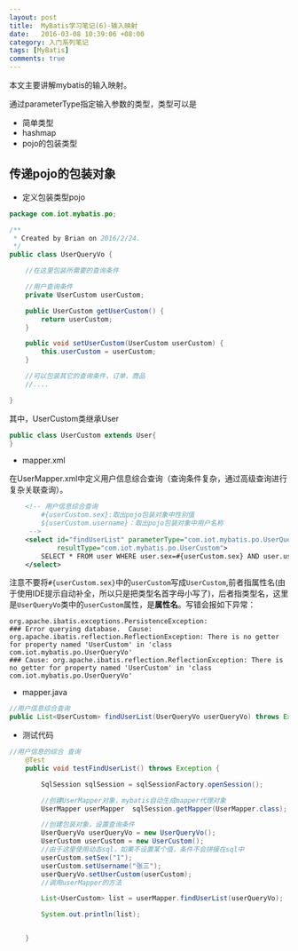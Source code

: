 ```yaml
---
layout: post
title:  MyBatis学习笔记(6)-输入映射
date:   2016-03-08 10:39:06 +08:00
category: 入门系列笔记
tags: [MyBatis]
comments: true
---
```


本文主要讲解mybatis的输入映射。

<!-- more -->

通过parameterType指定输入参数的类型，类型可以是

- 简单类型
- hashmap
- pojo的包装类型

## 传递pojo的包装对象

- 定义包装类型pojo

```java
package com.iot.mybatis.po;

/**
 * Created by Brian on 2016/2/24.
 */
public class UserQueryVo {

    //在这里包装所需要的查询条件

    //用户查询条件
    private UserCustom userCustom;

    public UserCustom getUserCustom() {
        return userCustom;
    }

    public void setUserCustom(UserCustom userCustom) {
        this.userCustom = userCustom;
    }

    //可以包装其它的查询条件，订单、商品
    //....

}
```

其中，UserCustom类继承User

```java
public class UserCustom extends User{
}
```

- mapper.xml

在UserMapper.xml中定义用户信息综合查询（查询条件复杂，通过高级查询进行复杂关联查询）。

```xml
    <!-- 用户信息综合查询
        #{userCustom.sex}:取出pojo包装对象中性别值
        ${userCustom.username}：取出pojo包装对象中用户名称
     -->
    <select id="findUserList" parameterType="com.iot.mybatis.po.UserQueryVo"
            resultType="com.iot.mybatis.po.UserCustom">
        SELECT * FROM user WHERE user.sex=#{userCustom.sex} AND user.username LIKE '%${userCustom.username}%'
    </select>
```

注意不要将`#{userCustom.sex}`中的`userCustom`写成`UserCustom`,前者指属性名(由于使用IDE提示自动补全，所以只是把类型名首字母小写了)，后者指类型名，这里是`UserQueryVo`类中的`userCustom`属性，是**属性名**。写错会报如下异常：

```
org.apache.ibatis.exceptions.PersistenceException:
### Error querying database.  Cause: org.apache.ibatis.reflection.ReflectionException: There is no getter for property named 'UserCustom' in 'class com.iot.mybatis.po.UserQueryVo'
### Cause: org.apache.ibatis.reflection.ReflectionException: There is no getter for property named 'UserCustom' in 'class com.iot.mybatis.po.UserQueryVo'
```

- mapper.java

```java
//用户信息综合查询
public List<UserCustom> findUserList(UserQueryVo userQueryVo) throws Exception;
```

- 测试代码

```java
//用户信息的综合 查询
	@Test
	public void testFindUserList() throws Exception {

		SqlSession sqlSession = sqlSessionFactory.openSession();

		//创建UserMapper对象，mybatis自动生成mapper代理对象
		UserMapper userMapper  sqlSession.getMapper(UserMapper.class);

		//创建包装对象，设置查询条件
		UserQueryVo userQueryVo = new UserQueryVo();
		UserCustom userCustom = new UserCustom();
		//由于这里使用动态sql，如果不设置某个值，条件不会拼接在sql中
		userCustom.setSex("1");
		userCustom.setUsername("张三");
		userQueryVo.setUserCustom(userCustom);
		//调用userMapper的方法

		List<UserCustom> list = userMapper.findUserList(userQueryVo);

		System.out.println(list);


	}
```
